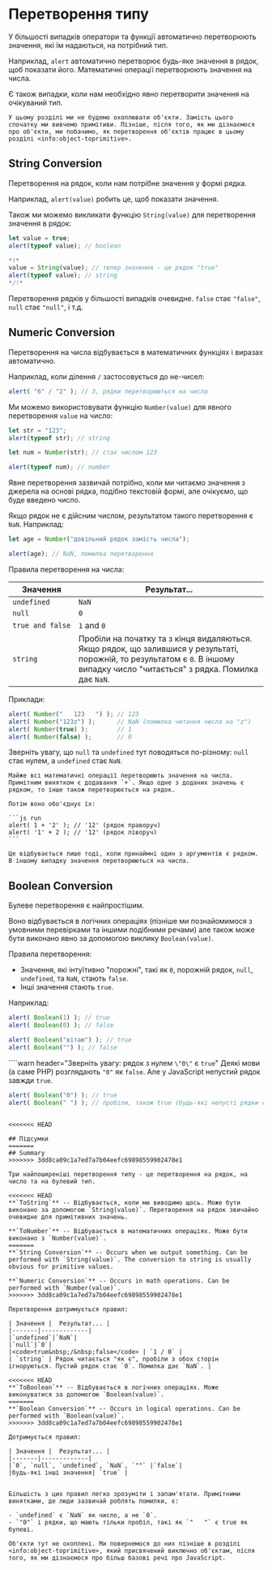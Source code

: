 # Перетворення типу

У більшості випадків оператори та функції автоматично перетворюють значення, які їм надаються, на потрібний тип. 

Наприклад, `alert` автоматично перетворює будь-яке значення в рядок, щоб показати його. Математичні операції перетворюють значення на числа.

Є також випадки, коли нам необхідно явно перетворити значення на очікуваний тип.

```smart header="Поки що не говоримо про об'єкти"
У цьому розділі ми не будемо охоплювати об'єкти. Замість цього спочатку ми вивчемо примітиви. Пізніше, після того, як ми дізнаємося про об'єкти, ми побачимо, як перетворення об'єктів працює в цьому розділі <info:object-toprimitive>.
```

## String Conversion

Перетворення на рядок, коли нам потрібне значення у формі рядка.

Наприклад, `alert(value)` робить це, щоб показати значення.

Також ми можемо викликати функцію `String(value)` для перетворення значення в рядок:

```js run
let value = true;
alert(typeof value); // boolean

*!*
value = String(value); // тепер значення - це рядок "true"
alert(typeof value); // string
*/!*
```

Перетворення рядків у більшості випадків очевидне. `false` стає `"false"`, `null` стає `"null"`, і т.д.

## Numeric Conversion

Перетворення на числа відбувається в математичних функціях і виразах автоматично.

Наприклад, коли ділення `/` застосовується до не-чисел:

```js run
alert( "6" / "2" ); // 3, рядки перетворюються на числа
```

Ми можемо використовувати функцію `Number(value)` для явного перетворення `value` на число:

```js run
let str = "123";
alert(typeof str); // string

let num = Number(str); // стає числом 123

alert(typeof num); // number
```

Явне перетворення зазвичай потрібно, коли ми читаємо значення з джерела на основі рядка, подібно текстовій формі, але очікуємо, що буде введено число.

Якщо рядок не є дійсним числом, результатом такого перетворення є `NaN`. Наприклад:

```js run
let age = Number("довільний рядок замість числа");

alert(age); // NaN, помилка перетворення
```

Правила перетворення на числа:

| Значення |  Результат... |
|-------|-------------|
|`undefined`|`NaN`|
|`null`|`0`|
|<code>true&nbsp;and&nbsp;false</code> | `1` and `0` |
| `string` | Пробіли на початку та з кінця видаляються. Якщо рядок, що залившися у результаті, порожній, то результатом є `0`. В іншому випадку число "читається" з рядка. Помилка дає `NaN`. |

Приклади:

```js run
alert( Number("   123   ") ); // 123
alert( Number("123z") );      // NaN (помилка читання числа на "z")
alert( Number(true) );        // 1
alert( Number(false) );       // 0
```

Зверніть увагу, що `null` та `undefined` тут поводяться по-різному: `null` стає нулем, а `undefined` стає `NaN`.

````smart header="Додавання '+' об'єднує рядки"
Майже всі математичні операції перетворюють значення на числа. Примітним винятком є додавання `+`. Якщо одне з доданих значень є рядком, то інше також перетворюється на рядок.

Потім воно обо'єднує їх:

```js run
alert( 1 + '2' ); // '12' (рядок праворуч)
alert( '1' + 2 ); // '12' (рядок ліворуч)
```

Це відбувається лише тоді, коли принаймні один з аргументів є рядком. В іншому випадку значення перетворюються на числа.
````

## Boolean Conversion

Булеве перетворення є найпростішим.

Воно відбувається в логічних операціях (пізніше ми познайомимося з умовними перевірками та іншими подібними речами) але також може бути виконано явно за допомогою виклику `Boolean(value)`.

Правила перетворення:

- Значення, які інтуїтивно "порожні", такі як `0`, порожній рядок, `null`, `undefined`, та `NaN`, стають `false`.
- Інші значення стають `true`.

Наприклад:

```js run
alert( Boolean(1) ); // true
alert( Boolean(0) ); // false

alert( Boolean("вітаю") ); // true
alert( Boolean("") ); // false
```

````warn header="Зверніть увагу: рядок з нулем `\"0\"` є `true`"
Деякі мови (а саме PHP) розглядають `"0"` як `false`. Але у JavaScript непустий рядок завжди `true`.

```js run
alert( Boolean("0") ); // true
alert( Boolean(" ") ); // пробіли, також true (будь-які непусті рядки є true)
```
````

<<<<<<< HEAD

## Підсумки
=======
## Summary
>>>>>>> 3dd8ca09c1a7ed7a7b04eefc69898559902478e1

Три найпоширеніші перетворення типу - це перетворення на рядок, на число та на булевий тип.

<<<<<<< HEAD
**`ToString`** -- Відбувається, коли ми виводимо щось. Може бути виконано за допомогою `String(value)`. Перетворення на рядок звичайно очевидне для примітивних значень.

**`ToNumber`** -- Відбувається в математичних операціях. Може бути виконано з `Number(value)`.
=======
**`String Conversion`** -- Occurs when we output something. Can be performed with `String(value)`. The conversion to string is usually obvious for primitive values.

**`Numeric Conversion`** -- Occurs in math operations. Can be performed with `Number(value)`.
>>>>>>> 3dd8ca09c1a7ed7a7b04eefc69898559902478e1

Перетворення дотримується правил:

| Значення |  Результат... |
|-------|-------------|
|`undefined`|`NaN`|
|`null`|`0`|
|<code>true&nbsp;/&nbsp;false</code> | `1 / 0` |
| `string` | Рядок читається "як є", пробіли з обох сторін ігноруються. Пустий рядок стає `0`. Помилка дає `NaN`. |

<<<<<<< HEAD
**`ToBoolean`** -- Відбувається в логічних операціях. Може виконуватися за допомогою `Boolean(value)`.
=======
**`Boolean Conversion`** -- Occurs in logical operations. Can be performed with `Boolean(value)`.
>>>>>>> 3dd8ca09c1a7ed7a7b04eefc69898559902478e1

Дотримується правил:

| Значення |  Результат... |
|-------|-------------|
|`0`, `null`, `undefined`, `NaN`, `""` |`false`|
|будь-які інші значення| `true` |


Більшість з цих правил легко зрозуміти і запам'ятати. Примітними винятками, де люди зазвичай роблять помилки, є:

- `undefined` є `NaN` як число, а не `0`.
- `"0"` і рядки, що мають тільки пробіл, такі як `"   "` є true як булеві.

Об'єкти тут не охоплені. Ми повернемося до них пізніше в розділі <info:object-toprimitive>, який присвячений виключно об'єктам, після того, як ми дізнаємося про більш базові речі про JavaScript.
